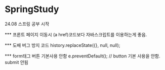 # SpringStudy
24.08 스프링 공부 시작

*** 프론트 페이지 이동시 (a href)코드보다 자바스크립트를 이용하는게 좋음.
<script type="text/javascript"> /* 자바스크립트 코드임을 명시 */
	$(document).ready(function(){ /* 문서의 준비 단계에서의 함수(기능) */
		$("#regBtn").on("click", function(){ /* 21행의 id="regBtn" 클릭 동작(기능) */
			self.location = "/board/register"; /* 현재문서를 /board/register로 이동 */
		});
	});
</script>

*** <js> 도배 버그 방지 코드
history.replaceState({}, null, null);

*** <js> form태그 버튼 기본사용 안함
e.preventDefault(); // button 기본 사용을 안함. submit 안됨
